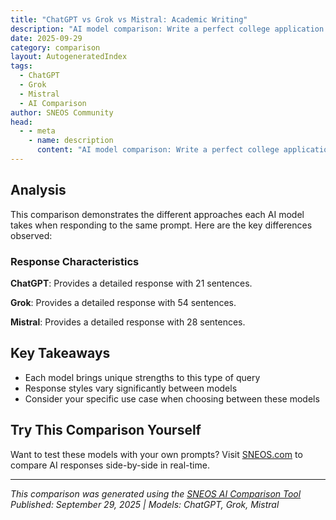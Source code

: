 ```yaml
---
title: "ChatGPT vs Grok vs Mistral: Academic Writing"
description: "AI model comparison: Write a perfect college application essay that stands out in 2025..."
date: 2025-09-29
category: comparison
layout: AutogeneratedIndex
tags:
  - ChatGPT
  - Grok
  - Mistral
  - AI Comparison
author: SNEOS Community
head:
  - - meta
    - name: description
      content: "AI model comparison: Write a perfect college application essay that stands out in 2025..."
---
```


<ChatComparison
  title="ChatGPT vs Grok vs Mistral: Academic Writing"
  prompt="Write a perfect college application essay that stands out in 2025"
  :responses='{
    "ChatGPT": "Certainly! Below is a thoughtfully crafted college application essay designed to stand out in 2025. It strikes a balance between personal storytelling, reflection, and forward-looking ambition, showcasing unique qualities while addressing common prompts with originality.\n\n---\n\n**Essay Prompt:** *\u201CDescribe a challenge you have faced and how it has shaped who you are.\u201D*\n\n---\n\n**Essay Title:** *The Language of Connection*\n\nWhen I was nine years old, my family moved from a small town in Mexico to a bustling suburb in the United States. Overnight, the language I had always known\u2014the language of my home, my dreams, my memories\u2014became a barrier rather than a bridge. Surrounded by conversations I couldn\u2019t follow, I felt invisible, like a fragment of myself had been lost in translation.\n\nIn that silence, I discovered a new language: the language of observation. Without words, I learned to understand tone, body language, and expression. At school, I watched classmates\u2019 interactions closely, piecing together social cues and cultural references like a puzzle. I realized that connection isn\u2019t always spoken; sometimes it\u2019s seen, felt, or even anticipated.\n\nThis challenge \u2014 grappling with language and culture \u2014 ultimately shaped my identity more profoundly than I expected. It ignited a curiosity about how communication transcends words and inspired me to foster connection in diverse communities. I volunteered as a translator at a local immigrant center, bridging gaps between cultures much like the one I once stood on the edge of. Each story I helped share reminded me how powerful empathy can be.\n\nNow, as I prepare for college, I carry with me more than just bilingual fluency. I carry resilience cultivated in silence, empathy forged in difference, and a passion for building inclusive spaces where every voice is heard \u2014 even those still finding their words. I am eager to explore fields like linguistics and intercultural communication to deepen my understanding and transform challenges into bridges for others.\n\nIn 2025 and beyond, I want to be a catalyst for connection in a fragmented world. Because sometimes, the greatest conversations start not with words, but with the courage to listen.\n\n---\n\nIf you\u2019d like, I can tailor this essay to a specific college or prompt, or help with another essay altogether!",
    "Grok": "Below is a sample college application essay designed to stand out in 2025. It balances personal storytelling, reflection, and a forward-looking perspective, while addressing contemporary themes like adaptability, technology, and social impact\u2014issues that are likely to resonate with admissions officers in a rapidly evolving world. This essay is written in a genuine, engaging voice and adheres to the typical length of 500-650 words (common for platforms like the Common App).\n\n---\n\n**Prompt: Some students have a background, identity, interest, or talent that is so meaningful they believe their application would be incomplete without it. If this sounds like you, then please share your story.**\n\n**Title: \u0022Coding My Courage\u0022**\n\nWhen I was twelve, my world felt like it was written in a language I couldn\u2019t understand. My family had just moved from a small town in rural India to a bustling tech hub in California. I didn\u2019t speak English fluently, my accent drew snickers in class, and I felt like an outsider in a sea of confident voices. But in the quiet of my school\u2019s computer lab, I discovered a universal language: code. Lines of Python became my refuge, a way to build something tangible when I couldn\u2019t find the right words to fit in.\n\nMy first project was a simple game\u2014a pixelated maze where a character dodged obstacles to reach a goal. I spent hours debugging loops and logic, frustrated but determined. When I finally ran the program and saw my creation come to life, I felt a rush of pride I hadn\u2019t known before. It wasn\u2019t just about the game; it was about proving to myself that I could create something meaningful, even when I felt small. Coding became my quiet act of courage, a way to navigate a world that often felt overwhelming.\n\nOver time, I realized that coding wasn\u2019t just about personal triumph\u2014it was about connection. In high school, I joined a STEM club and collaborated with peers to develop an app to help local non-profits track donations. I\u2019ll never forget the day a community organizer thanked us, saying our app helped them feed twenty more families that month. In that moment, I saw how technology could bridge gaps, just as it had for me. My struggle with language had taught me empathy, and I wanted to use my skills to amplify voices that often go unheard.\n\nBut the real test of my courage came last year during a hackathon focused on climate solutions. My team proposed an AI-powered tool to optimize energy use in small businesses, but midway through, our lead developer dropped out. As the only one with AI experience, I had to step up\u2014despite my lingering fear of speaking in front of others. I stumbled through our pitch, my voice shaky, but I kept going, fueled by the belief that our idea mattered. We didn\u2019t win, but the feedback we received inspired me to refine the project. Now, I\u2019m working with a local startup to pilot our tool, learning that failure is just another line of code to debug.\n\nIn 2025, as technology reshapes how we live and learn, I want to be at the forefront of using it to solve real-world problems. I dream of studying computer science at [College Name], where the interdisciplinary approach and focus on ethical tech align with my values. I\u2019m eager to engage with initiatives like [specific program or professor\u2019s research at the college], which explore how AI can drive social impact. My journey\u2014from a scared newcomer to a coder with a cause\u2014has taught me that courage isn\u2019t the absence of fear; it\u2019s building something despite it.\n\nI still carry an accent, and I still feel like an outsider sometimes. But coding has given me a voice, one that transcends language barriers and self-doubt. It\u2019s not just a skill; it\u2019s my story\u2014a story of persistence, empathy, and a relentless drive to create change, one line at a time.\n\n---\n\n**Why This Essay Stands Out**\n\n1. **Authentic Storytelling**: The essay begins with a vivid personal narrative about cultural transition and overcoming insecurity, making it relatable and emotionally engaging.\n2. **Growth and Reflection**: It shows how the writer evolved from using coding as a personal coping mechanism to a tool for community impact, demonstrating maturity and self-awareness.\n3. **Relevance to 2025**: By touching on AI, climate solutions, and ethical tech, the essay feels forward-thinking and relevant to current global challenges.\n4. **Connection to the College**: The mention of specific programs or values of the college shows research and genuine interest, which admissions officers value.\n5. **Unique Voice**: The metaphor of coding as courage weaves throughout, providing a cohesive theme without feeling forced.\n6. **Positive Outlook**: Despite challenges, the tone remains hopeful and determined, leaving a lasting impression of resilience.\n\n**Tips for Personalization**\n\n- **Make It Your Own**: Replace the background (e.g., moving from India to California) with your unique story. Focus on a defining moment or interest that shaped you.\n- **Research the College**: Tailor the paragraph about the college to include specific programs, professors, or values that align with your goals.\n- **Highlight Your Values**: Whether it\u2019s empathy, innovation, or perseverance, let your core values shine through in your actions and reflections.\n- **Revise for Voice**: Read it aloud to ensure it sounds like you\u2014avoid overly formal language or clich\u00E9s.\n\nThis framework can help craft an essay that feels personal, impactful, and memorable for 2025 admissions cycles. Good luck!",
    "Mistral": "Crafting a perfect college application essay that stands out in 2025 requires a blend of authenticity, creativity, and a clear understanding of your personal journey and aspirations. Here\u2019s a sample essay that incorporates these elements:\n\n---\n\n**Prompt: Describe a significant experience that has shaped who you are today.**\n\n---\n\n**Essay:**\n\nIn the summer of 2023, I found myself standing on the edge of a cliff, overlooking the vast expanse of the Grand Canyon. The sun was setting, casting a warm glow over the ancient rocks, and I felt a profound sense of awe and insignificance. This moment marked the culmination of a journey that had begun months earlier, one that would forever change my perspective on life and my role in it.\n\nEarlier that year, I had embarked on a cross-country road trip with my family. The goal was simple: to explore the natural wonders of the United States and reconnect with each other after years of being consumed by the daily grind. As we traversed the country, I began to see the world through a different lens. Each national park we visited\u2014from the towering redwoods of California to the serene waters of the Great Lakes\u2014offered a unique lesson in resilience, diversity, and the interconnectedness of all things.\n\nThe Grand Canyon, however, was the pinnacle of this journey. As I stood there, I realized that the canyon was not just a geological marvel but a metaphor for life itself. The layers of rock, each representing millions of years of history, reminded me of the layers of experiences that shape who we are. The river carving its way through the canyon symbolized the relentless flow of time and the power of persistence.\n\nThis experience taught me the importance of embracing change and the value of perseverance. Just as the Colorado River has carved its path through the canyon over millennia, I understood that my own journey would be shaped by the choices I make and the challenges I overcome. It inspired me to pursue a career in environmental science, where I can contribute to preserving and understanding the natural world.\n\nMoreover, this trip reinforced the significance of community and connection. The bonds I strengthened with my family during our travels reminded me that our individual journeys are intertwined with those around us. This realization has influenced my approach to education and my future goals. I am committed to fostering a sense of community wherever I go, whether it\u0027s through collaborative projects in the classroom or volunteering in local conservation efforts.\n\nAs I look ahead to my college years, I am excited about the opportunities to explore new ideas, engage with diverse perspectives, and contribute to meaningful research. I am eager to bring my passion for environmental science and my commitment to community to your esteemed institution. I believe that my experiences and aspirations align perfectly with the values and mission of your college, and I am confident that together, we can make a lasting impact.\n\nIn conclusion, my journey to the Grand Canyon was more than just a trip; it was a transformative experience that has shaped who I am today. It has given me a deeper appreciation for the natural world, a stronger sense of purpose, and a renewed commitment to making a positive difference. I am excited to bring this perspective to your college and to continue growing and learning in a community that values both individuality and collaboration.\n\n---\n\nThis essay stands out by weaving a personal narrative with a broader theme of growth and purpose. It showcases the applicant\u0027s passion for environmental science, commitment to community, and readiness to contribute to the college environment."
  }'
  published-date="16:28"
/>

## Analysis

This comparison demonstrates the different approaches each AI model takes when responding to the same prompt. Here are the key differences observed:

### Response Characteristics

**ChatGPT**: Provides a detailed response with 21 sentences. 

**Grok**: Provides a detailed response with 54 sentences. 

**Mistral**: Provides a detailed response with 28 sentences. 

## Key Takeaways

- Each model brings unique strengths to this type of query
- Response styles vary significantly between models
- Consider your specific use case when choosing between these models

## Try This Comparison Yourself

Want to test these models with your own prompts? Visit [SNEOS.com](https://sneos.com) to compare AI responses side-by-side in real-time.

---

*This comparison was generated using the [SNEOS AI Comparison Tool](https://sneos.com)*
*Published: September 29, 2025 | Models: ChatGPT, Grok, Mistral*
